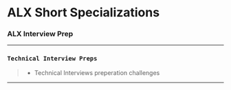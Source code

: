 # ALX Short Specializations
### ALX Interview Prep
---
### `Technical Interview Preps`
> * Technical Interviews preperation challenges
---
